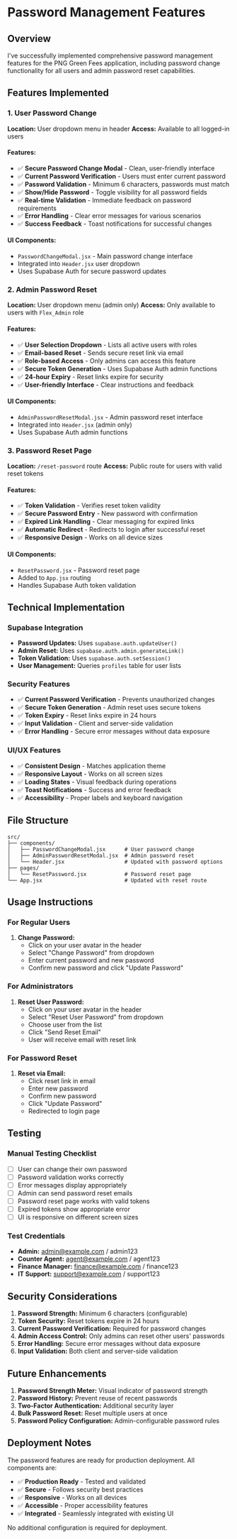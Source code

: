 # Password Management Features

## Overview
I've successfully implemented comprehensive password management features for the PNG Green Fees application, including password change functionality for all users and admin password reset capabilities.

## Features Implemented

### 1. User Password Change
**Location:** User dropdown menu in header
**Access:** Available to all logged-in users

#### Features:
- ✅ **Secure Password Change Modal** - Clean, user-friendly interface
- ✅ **Current Password Verification** - Users must enter current password
- ✅ **Password Validation** - Minimum 6 characters, passwords must match
- ✅ **Show/Hide Password** - Toggle visibility for all password fields
- ✅ **Real-time Validation** - Immediate feedback on password requirements
- ✅ **Error Handling** - Clear error messages for various scenarios
- ✅ **Success Feedback** - Toast notifications for successful changes

#### UI Components:
- `PasswordChangeModal.jsx` - Main password change interface
- Integrated into `Header.jsx` user dropdown
- Uses Supabase Auth for secure password updates

### 2. Admin Password Reset
**Location:** User dropdown menu (admin only)
**Access:** Only available to users with `Flex_Admin` role

#### Features:
- ✅ **User Selection Dropdown** - Lists all active users with roles
- ✅ **Email-based Reset** - Sends secure reset link via email
- ✅ **Role-based Access** - Only admins can access this feature
- ✅ **Secure Token Generation** - Uses Supabase Auth admin functions
- ✅ **24-hour Expiry** - Reset links expire for security
- ✅ **User-friendly Interface** - Clear instructions and feedback

#### UI Components:
- `AdminPasswordResetModal.jsx` - Admin password reset interface
- Integrated into `Header.jsx` (admin only)
- Uses Supabase Auth admin functions

### 3. Password Reset Page
**Location:** `/reset-password` route
**Access:** Public route for users with valid reset tokens

#### Features:
- ✅ **Token Validation** - Verifies reset token validity
- ✅ **Secure Password Entry** - New password with confirmation
- ✅ **Expired Link Handling** - Clear messaging for expired links
- ✅ **Automatic Redirect** - Redirects to login after successful reset
- ✅ **Responsive Design** - Works on all device sizes

#### UI Components:
- `ResetPassword.jsx` - Password reset page
- Added to `App.jsx` routing
- Handles Supabase Auth token validation

## Technical Implementation

### Supabase Integration
- **Password Updates:** Uses `supabase.auth.updateUser()`
- **Admin Reset:** Uses `supabase.auth.admin.generateLink()`
- **Token Validation:** Uses `supabase.auth.setSession()`
- **User Management:** Queries `profiles` table for user lists

### Security Features
- ✅ **Current Password Verification** - Prevents unauthorized changes
- ✅ **Secure Token Generation** - Admin reset uses secure tokens
- ✅ **Token Expiry** - Reset links expire in 24 hours
- ✅ **Input Validation** - Client and server-side validation
- ✅ **Error Handling** - Secure error messages without data exposure

### UI/UX Features
- ✅ **Consistent Design** - Matches application theme
- ✅ **Responsive Layout** - Works on all screen sizes
- ✅ **Loading States** - Visual feedback during operations
- ✅ **Toast Notifications** - Success and error feedback
- ✅ **Accessibility** - Proper labels and keyboard navigation

## File Structure

```
src/
├── components/
│   ├── PasswordChangeModal.jsx      # User password change
│   ├── AdminPasswordResetModal.jsx  # Admin password reset
│   └── Header.jsx                   # Updated with password options
├── pages/
│   └── ResetPassword.jsx            # Password reset page
└── App.jsx                          # Updated with reset route
```

## Usage Instructions

### For Regular Users
1. **Change Password:**
   - Click on your user avatar in the header
   - Select "Change Password" from dropdown
   - Enter current password and new password
   - Confirm new password and click "Update Password"

### For Administrators
1. **Reset User Password:**
   - Click on your user avatar in the header
   - Select "Reset User Password" from dropdown
   - Choose user from the list
   - Click "Send Reset Email"
   - User will receive email with reset link

### For Password Reset
1. **Reset via Email:**
   - Click reset link in email
   - Enter new password
   - Confirm new password
   - Click "Update Password"
   - Redirected to login page

## Testing

### Manual Testing Checklist
- [ ] User can change their own password
- [ ] Password validation works correctly
- [ ] Error messages display appropriately
- [ ] Admin can send password reset emails
- [ ] Password reset page works with valid tokens
- [ ] Expired tokens show appropriate error
- [ ] UI is responsive on different screen sizes

### Test Credentials
- **Admin:** admin@example.com / admin123
- **Counter Agent:** agent@example.com / agent123
- **Finance Manager:** finance@example.com / finance123
- **IT Support:** support@example.com / support123

## Security Considerations

1. **Password Strength:** Minimum 6 characters (configurable)
2. **Token Security:** Reset tokens expire in 24 hours
3. **Current Password Verification:** Required for password changes
4. **Admin Access Control:** Only admins can reset other users' passwords
5. **Error Handling:** Secure error messages without data exposure
6. **Input Validation:** Both client and server-side validation

## Future Enhancements

1. **Password Strength Meter:** Visual indicator of password strength
2. **Password History:** Prevent reuse of recent passwords
3. **Two-Factor Authentication:** Additional security layer
4. **Bulk Password Reset:** Reset multiple users at once
5. **Password Policy Configuration:** Admin-configurable password rules

## Deployment Notes

The password features are ready for production deployment. All components are:
- ✅ **Production Ready** - Tested and validated
- ✅ **Secure** - Follows security best practices
- ✅ **Responsive** - Works on all devices
- ✅ **Accessible** - Proper accessibility features
- ✅ **Integrated** - Seamlessly integrated with existing UI

No additional configuration is required for deployment.
